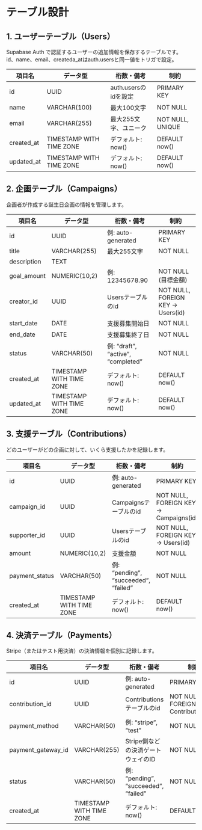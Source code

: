 # テーブル設計

## 1. ユーザーテーブル（Users）

Supabase Auth で認証するユーザーの追加情報を保存するテーブルです。  
id、name、email、createda_atはauth.usersと同一値をトリガで設定。

| 項目名      | データ型                     | 桁数・備考             | 制約                     |
|-------------|------------------------------|------------------------|--------------------------|
| id          | UUID                         | auth.usersのidを設定     | PRIMARY KEY              |
| name        | VARCHAR(100)                 | 最大100文字            | NOT NULL                 |
| email       | VARCHAR(255)                 | 最大255文字、ユニーク  | NOT NULL, UNIQUE         |
| created_at  | TIMESTAMP WITH TIME ZONE     | デフォルト: now()      | DEFAULT now()            |
| updated_at  | TIMESTAMP WITH TIME ZONE     | デフォルト: now()      | DEFAULT now()            |

## 2. 企画テーブル（Campaigns）

企画者が作成する誕生日企画の情報を管理します。

| 項目名      | データ型                     | 桁数・備考             | 制約                     |
|-------------|------------------------------|------------------------|--------------------------|
| id          | UUID                         | 例: auto-generated     | PRIMARY KEY              |
| title       | VARCHAR(255)                 | 最大255文字            | NOT NULL                 |
| description | TEXT                         |                        |                          |
| goal_amount | NUMERIC(10,2)                | 例: 12345678.90        | NOT NULL (目標金額)      |
| creator_id  | UUID                         | Usersテーブルのid      | NOT NULL, FOREIGN KEY → Users(id) |
| start_date  | DATE                         | 支援募集開始日         | NOT NULL                 |
| end_date    | DATE                         | 支援募集終了日         | NOT NULL                 |
| status      | VARCHAR(50)                  | 例: “draft”, “active”, “completed” | NOT NULL |
| created_at  | TIMESTAMP WITH TIME ZONE     | デフォルト: now()      | DEFAULT now()            |
| updated_at  | TIMESTAMP WITH TIME ZONE     | デフォルト: now()      | DEFAULT now()            |

## 3. 支援テーブル（Contributions）

どのユーザーがどの企画に対して、いくら支援したかを記録します。

| 項目名          | データ型                     | 桁数・備考             | 制約                     |
|-----------------|------------------------------|------------------------|--------------------------|
| id              | UUID                         | 例: auto-generated     | PRIMARY KEY              |
| campaign_id     | UUID                         | Campaignsテーブルのid  | NOT NULL, FOREIGN KEY → Campaigns(id) |
| supporter_id    | UUID                         | Usersテーブルのid      | NOT NULL, FOREIGN KEY → Users(id) |
| amount          | NUMERIC(10,2)                | 支援金額               | NOT NULL                 |
| payment_status  | VARCHAR(50)                  | 例: “pending”, “succeeded”, “failed” | NOT NULL |
| created_at      | TIMESTAMP WITH TIME ZONE     | デフォルト: now()      | DEFAULT now()            |

## 4. 決済テーブル（Payments）

Stripe（またはテスト用決済）の決済情報を個別に記録します。

| 項目名              | データ型                     | 桁数・備考             | 制約                     |
|---------------------|------------------------------|------------------------|--------------------------|
| id                  | UUID                         | 例: auto-generated     | PRIMARY KEY              |
| contribution_id     | UUID                         | Contributionsテーブルのid | NOT NULL, FOREIGN KEY → Contributions(id) |
| payment_method      | VARCHAR(50)                  | 例: “stripe”, “test”   | NOT NULL                 |
| payment_gateway_id  | VARCHAR(255)                 | Stripe側などの決済ゲートウェイのID | NOT NULL |
| status              | VARCHAR(50)                  | 例: “pending”, “succeeded”, “failed” | NOT NULL |
| created_at          | TIMESTAMP WITH TIME ZONE     | デフォルト: now()      | DEFAULT now()            |
